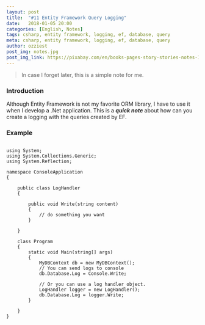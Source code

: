 ```yaml
---
layout: post
title:  "#11 Entity Framework Query Logging"
date:   2018-01-05 20:00
categories: [English, Notes]
tags: csharp, entity framework, logging, ef, database, query
meta: csharp, entity framework, logging, ef, database, query
author: ozziest
post_img: notes.jpg
post_img_link: https://pixabay.com/en/books-pages-story-stories-notes-1245690
---
```


> In case I forget later, this is a simple note for me.

### Introduction

Although Entity Framework is not my favorite ORM library, I have to use it when I develop a .Net application. This is a ***quick note*** about how can you create a logging with the queries created by EF.

### Example

<pre><code class="language-csharp">
using System;
using System.Collections.Generic;
using System.Reflection;

namespace ConsoleApplication
{

    public class LogHandler
    {

        public void Write(string content)
        {
            // do something you want
        }

    }

    class Program
    {
        static void Main(string[] args)
        {
            MyDBContext db = new MyDBContext();
            // You can send logs to console
            db.Database.Log = Console.Write;    

            // Or you can use a log handler object.
            LogHandler logger = new LogHandler();
            db.Database.Log = logger.Write;
        }

    }
}
</code></pre>